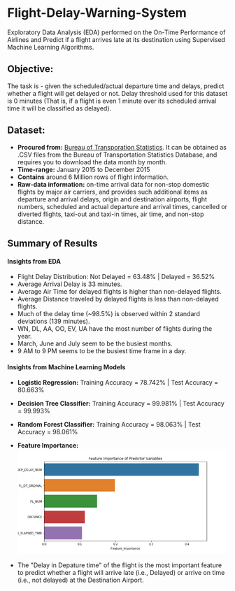 # Flight-Delay-Warning-System
Exploratory Data Analysis (EDA) performed on the On-Time Performance of Airlines and Predict if a flight arrives late at its destination using Supervised Machine Learning Algorithms.

## Objective:
The task is - given the scheduled/actual departure time and delays, predict whether a flight will get delayed or not. Delay threshold used for this dataset is 0 minutes (That is, if a flight is even 1 minute over its scheduled arrival time it will be classified as delayed).

## Dataset:
- **Procured from:** [Bureau of Transporation Statistics](https://www.bts.gov/explore-topics-and-geography/topics/time-data). It can be obtained as .CSV files from the Bureau of Transportation Statistics Database, and requires you to download the data month by month.
- **Time-range:** January 2015 to December 2015
- **Contains** around 6 Million rows of flight information. 
- **Raw-data information:**
 on-time arrival data for non-stop domestic flights by major air carriers, and provides such additional items as departure and arrival delays, origin and destination airports, flight numbers, scheduled and actual departure and arrival times, cancelled or diverted flights, taxi-out and taxi-in times, air time, and non-stop distance.
 
 ## Summary of Results
 #### Insights from EDA
- Flight Delay Distribution: Not Delayed = 63.48% | Delayed = 36.52%
- Average Arrival Delay is 33 minutes.
- Average Air Time for delayed flights is higher than non-delayed flights. 
- Average Distance traveled by delayed flights is less than non-delayed flights.
- Much of the delay time (~98.5%) is observed within 2 standard deviations (139 minutes).
- WN, DL, AA, OO, EV, UA have the most number of flights during the year.
- March, June and July seem to be the busiest months.
- 9 AM to 9 PM seems to be the busiest time frame in a day.

#### Insights from Machine Learning Models
- **Logistic Regression:** Training Accuracy = 78.742% | Test Accuracy = 80.663%
- **Decision Tree Classifier:** Training Accuracy = 99.981% | Test Accuracy = 99.993%
- **Random Forest Classifier:** Training Accuracy = 98.063% | Test Accuracy = 98.061%
- **Feature Importance:**
![alt text](https://github.com/ravit10/Flight-Delay-Warning-System/blob/master/Feature_Imp_Plot.png)

- The "Delay in Depature time" of the flight is the most important feature to predict whether a flight will arrive late (i.e., Delayed) or arrive on time (i.e., not delayed) at the Destination Airport.
